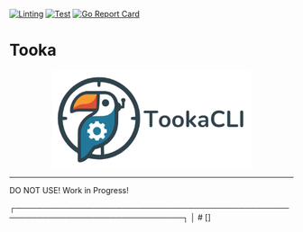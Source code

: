 [![Linting](https://github.com/Benji377/tooka/actions/workflows/lint.yml/badge.svg)](https://github.com/Benji377/tooka/actions/workflows/lint.yml)
[![Test](https://github.com/Benji377/tooka/actions/workflows/test.yml/badge.svg)](https://github.com/Benji377/tooka/actions/workflows/test.yml)
[![Go Report Card](https://goreportcard.com/badge/github.com/Benji377/tooka)](https://goreportcard.com/report/github.com/Benji377/tooka)

# Tooka
<div align="center">
    <img src="assets/logo-banner.png" alt="Tooka Logo" style="width: 70%; max-width: 1280px; vertical-align: middle;">
</div>



---

DO NOT USE! Work in Progress!

┌────────────────────────────────────────────────────────────────────────────────┐
│ #<ID> [<Status>] <Title>                                                       |
| --------------                                                                 │
| <Description>                                                                  |
|                                                                                |
| Due:      <due date>                                                           |
| Priority: <priority>                                                           |
│                                                                                │
└────────────────────────────────────────────────────────────────────────────────┘